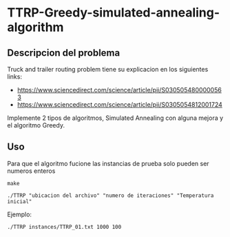 # TTRP-Greedy-simulated-annealing-algorithm

## Descripcion del problema

Truck and trailer routing problem tiene su explicacion en los siguientes links:

- https://www.sciencedirect.com/science/article/pii/S0305054800000563
- https://www.sciencedirect.com/science/article/pii/S0305054812001724

Implemente 2 tipos de algoritmos, Simulated Annealing con alguna mejora y el algoritmo Greedy.

## Uso
Para que el algoritmo fucione las instancias de prueba solo pueden ser numeros enteros 

```make```

```./TTRP "ubicacion del archivo" "numero de iteraciones" "Temperatura inicial" ```

Ejemplo:

``` ./TTRP instances/TTRP_01.txt 1000 100 ```